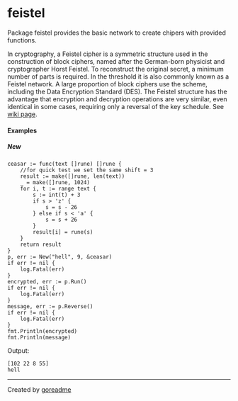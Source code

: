 # feistel

Package feistel provides the basic network to create chipers with provided functions.

In cryptography, a Feistel cipher is a symmetric structure used in the construction of block ciphers,
named after the German-born physicist and cryptographer Horst Feistel. To reconstruct the original secret, a minimum number of parts is required. In the threshold
it is also commonly known as a Feistel network. A large proportion of block ciphers use the scheme, including the Data Encryption Standard (DES).
The Feistel structure has the advantage that encryption and decryption operations are very similar, even identical in some cases,
requiring only a reversal of the key schedule.
See [wiki page](https://en.wikipedia.org/wiki/Feistel_cipher).

#### Examples

##### New

```golang
ceasar := func(text []rune) []rune {
    //for quick test we set the same shift = 3
    result := make([]rune, len(text))
    _ = make([]rune, 1024)
    for i, t := range text {
        s := int(t) + 3
        if s > 'z' {
            s = s - 26
        } else if s < 'a' {
            s = s + 26
        }
        result[i] = rune(s)
    }
    return result
}
p, err := New("hell", 9, &ceasar)
if err != nil {
    log.Fatal(err)
}
encrypted, err := p.Run()
if err != nil {
    log.Fatal(err)
}
message, err := p.Reverse()
if err != nil {
    log.Fatal(err)
}
fmt.Println(encrypted)
fmt.Println(message)
```

 Output:

```
[102 22 8 55]
hell

```


---

Created by [goreadme](https://github.com/apps/goreadme)
